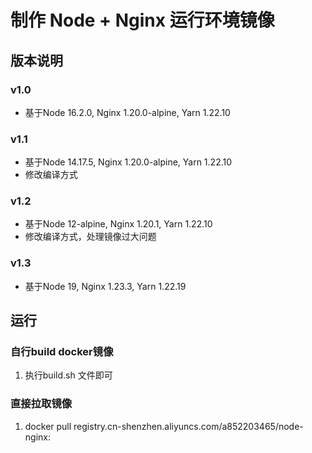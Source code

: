# 制作 Node + Nginx 运行环境镜像

## 版本说明
### v1.0
 - 基于Node 16.2.0, Nginx 1.20.0-alpine, Yarn 1.22.10

### v1.1
 - 基于Node 14.17.5, Nginx 1.20.0-alpine, Yarn 1.22.10
 - 修改编译方式

### v1.2
 - 基于Node 12-alpine, Nginx 1.20.1, Yarn 1.22.10
 - 修改编译方式，处理镜像过大问题

### v1.3
- 基于Node 19, Nginx 1.23.3, Yarn 1.22.19

## 运行

### 自行build docker镜像
 1. 执行build.sh 文件即可

### 直接拉取镜像
 1. docker pull registry.cn-shenzhen.aliyuncs.com/a852203465/node-nginx:<version>















